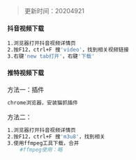 > 更新时间：20204921



#### 抖音视频下载

```sh
1.浏览器打开抖音视频详情页
2.按F12，ctrl+F 搜'video'，找到相关视频链接
3.右键'new tab打开'，右键'下载'
```



#### 推特视频下载

方法一：插件

```sh
chrome浏览器，安装猫抓插件
```

方法二：

```sh
1.浏览器打开抖音视频详情页
2.按F12，ctrl+F 搜'm3u8'，找到相关
3.使用ffmpeg工具下载，合并
	#ffmpeg使用：略
```

